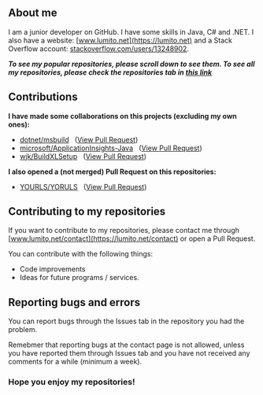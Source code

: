 ## About me
I am a junior developer on GitHub. I have some skills in Java, C# and .NET. I also have a website: [www.lumito.net](https://lumito.net) and a Stack Overflow account: [stackoverflow.com/users/13248902](https://stackoverflow.com/users/13248902).

***To see my popular repositories, please scroll down to see them. To see all my repositories, please check the repositories tab in <a role="menuitem" class="dropdown-item" href="https://github.com/LumitoLuma?tab=repositories" data-ga-click="Header, go to projects, text:your projects" data-hydro-click="{&quot;event_type&quot;:&quot;global_header.user_menu_dropdown.click&quot;,&quot;payload&quot;:{&quot;request_url&quot;:&quot;https://github.com/LumitoLuma&quot;,&quot;target&quot;:&quot;YOUR_PROJECTS&quot;,&quot;originating_url&quot;:&quot;https://github.com/LumitoLuma&quot;,&quot;user_id&quot;:50250351}}" data-hydro-click-hmac="5a4a9b40015d36e2d242992c57b3eed4822a91596f2d25c6ff2d3110f8441d61" >this link</a>***

## Contributions
**I have made some collaborations on this projects (excluding my own ones):**

-   [dotnet/msbuild](https://github.com/dotnet/msbuild) &nbsp; ([View Pull Request](https://github.com/dotnet/msbuild/pull/5522))
-   [microsoft/ApplicationInsights-Java](https://github.com/microsoft/ApplicationInsights-Java) &nbsp; ([View Pull Request](https://github.com/microsoft/ApplicationInsights-Java/pull/1280))
-   [wjk/BuildXLSetup](https://github.com/wjk/BuildXLSetup) &nbsp; ([View Pull Request](https://github.com/wjk/BuildXLSetup/pull/1))

**I also opened a (not merged) Pull Request on this repositories:**

-   [YOURLS/YORULS](https://github.com/YOURLS/YOURLS) &nbsp; ([View Pull Request](https://github.com/YOURLS/YOURLS/pull/2727))

## Contributing to my repositories
If you want to contribute to my repositories, please contact me through [www.lumito.net/contact](https://lumito.net/contact) or open a Pull Request.

You can contribute with the following things:

-   Code improvements
-   Ideas for future programs / services.

## Reporting bugs and errors
You can report bugs through the Issues tab in the repository you had the problem.

Remebmer that reporting bugs at the contact page is not allowed, unless you have reported them through Issues tab and you have not received any comments for a while (minimum a week).

### Hope you enjoy my repositories!

<!--
**LumitoLuma/LumitoLuma** is a ✨ _special_ ✨ repository because its `README.md` (this file) appears on your GitHub profile.

Here are some ideas to get you started:

- 🔭 I’m currently working on ...
- 🌱 I’m currently learning ...
- 👯 I’m looking to collaborate on ...
- 🤔 I’m looking for help with ...
- 💬 Ask me about ...
- 📫 How to reach me: ...
- 😄 Pronouns: ...
- ⚡ Fun fact: ...
-->
